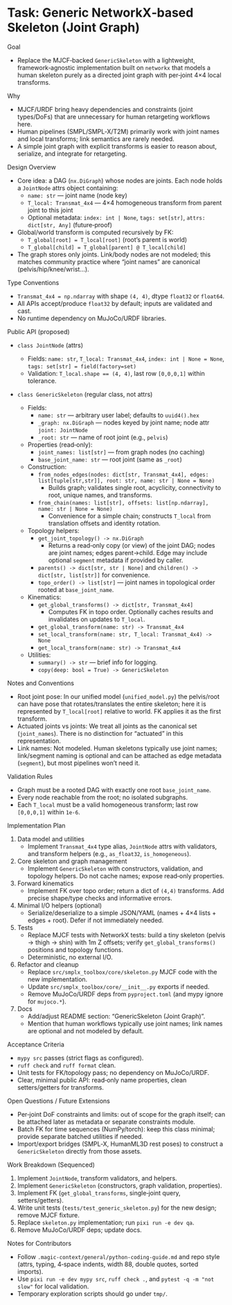 # Task: Generic NetworkX‑based Skeleton (Joint Graph)

Goal
- Replace the MJCF‑backed `GenericSkeleton` with a lightweight, framework‑agnostic implementation built on `networkx` that models a human skeleton purely as a directed joint graph with per‑joint 4×4 local transforms.

Why
- MJCF/URDF bring heavy dependencies and constraints (joint types/DoFs) that are unnecessary for human retargeting workflows here.
- Human pipelines (SMPL/SMPL‑X/T2M) primarily work with joint names and local transforms; link semantics are rarely needed.
- A simple joint graph with explicit transforms is easier to reason about, serialize, and integrate for retargeting.

Design Overview
- Core idea: a DAG (`nx.DiGraph`) whose nodes are joints. Each node holds a `JointNode` attrs object containing:
  - `name: str` — joint name (node key)
  - `T_local: Transmat_4x4` — 4×4 homogeneous transform from parent joint to this joint
  - Optional metadata: `index: int | None`, `tags: set[str]`, `attrs: dict[str, Any]` (future‑proof)
- Global/world transform is computed recursively by FK:
  - `T_global[root] = T_local[root]` (root’s parent is world)
  - `T_global[child] = T_global[parent] @ T_local[child]`
- The graph stores only joints. Link/body nodes are not modeled; this matches community practice where “joint names” are canonical (pelvis/hip/knee/wrist…).

Type Conventions
- `Transmat_4x4 = np.ndarray` with shape `(4, 4)`, dtype `float32` or `float64`.
- All APIs accept/produce `float32` by default; inputs are validated and cast.
- No runtime dependency on MuJoCo/URDF libraries.

Public API (proposed)
- `class JointNode` (attrs)
  - Fields: `name: str`, `T_local: Transmat_4x4`, `index: int | None = None`, `tags: set[str] = field(factory=set)`
  - Validation: `T_local.shape == (4, 4)`, last row `[0,0,0,1]` within tolerance.

- `class GenericSkeleton` (regular class, not attrs)
  - Fields:
    - `name: str` — arbitrary user label; defaults to `uuid4().hex`
    - `_graph: nx.DiGraph` — nodes keyed by joint name; node attr `joint: JointNode`
    - `_root: str` — name of root joint (e.g., `pelvis`)
  - Properties (read‑only):
    - `joint_names: list[str]` — from graph nodes (no caching)
    - `base_joint_name: str` — root joint (same as `_root`)
  - Construction:
    - `from_nodes_edges(nodes: dict[str, Transmat_4x4], edges: list[tuple[str,str]], root: str, name: str | None = None)`
      - Builds graph; validates single root, acyclicity, connectivity to root, unique names, and transforms.
    - `from_chain(names: list[str], offsets: list[np.ndarray], name: str | None = None)`
      - Convenience for a simple chain; constructs `T_local` from translation offsets and identity rotation.
  - Topology helpers:
    - `get_joint_topology() -> nx.DiGraph`
      - Returns a read‑only copy (or view) of the joint DAG; nodes are joint names; edges parent→child. Edge may include optional `segment` metadata if provided by caller.
    - `parents() -> dict[str, str | None]` and `children() -> dict[str, list[str]]` for convenience.
    - `topo_order() -> list[str]` — joint names in topological order rooted at `base_joint_name`.
  - Kinematics:
    - `get_global_transforms() -> dict[str, Transmat_4x4]`
      - Computes FK in topo order. Optionally caches results and invalidates on updates to `T_local`.
    - `get_global_transform(name: str) -> Transmat_4x4`
    - `set_local_transform(name: str, T_local: Transmat_4x4) -> None`
    - `get_local_transform(name: str) -> Transmat_4x4`
  - Utilities:
    - `summary() -> str` — brief info for logging.
    - `copy(deep: bool = True) -> GenericSkeleton`

Notes and Conventions
- Root joint pose: In our unified model (`unified_model.py`) the pelvis/root can have pose that rotates/translates the entire skeleton; here it is represented by `T_local[root]` relative to world. FK applies it as the first transform.
- Actuated joints vs joints: We treat all joints as the canonical set (`joint_names`). There is no distinction for “actuated” in this representation.
- Link names: Not modeled. Human skeletons typically use joint names; link/segment naming is optional and can be attached as edge metadata (`segment`), but most pipelines won’t need it.

Validation Rules
- Graph must be a rooted DAG with exactly one root `base_joint_name`.
- Every node reachable from the root; no isolated subgraphs.
- Each `T_local` must be a valid homogeneous transform; last row `[0,0,0,1]` within `1e-6`.

Implementation Plan
1) Data model and utilities
   - Implement `Transmat_4x4` type alias, `JointNode` attrs with validators, and transform helpers (e.g., `as_float32`, `is_homogeneous`).
2) Core skeleton and graph management
   - Implement `GenericSkeleton` with constructors, validation, and topology helpers. Do not cache names; expose read‑only properties.
3) Forward kinematics
   - Implement FK over topo order; return a dict of `(4,4)` transforms. Add precise shape/type checks and informative errors.
4) Minimal I/O helpers (optional)
   - Serialize/deserialize to a simple JSON/YAML (names + 4×4 lists + edges + root). Defer if not immediately needed.
5) Tests
   - Replace MJCF tests with NetworkX tests: build a tiny skeleton (pelvis → thigh → shin) with 1m Z offsets; verify `get_global_transforms()` positions and topology functions.
   - Deterministic, no external I/O.
6) Refactor and cleanup
   - Replace `src/smplx_toolbox/core/skeleton.py` MJCF code with the new implementation.
   - Update `src/smplx_toolbox/core/__init__.py` exports if needed.
   - Remove MuJoCo/URDF deps from `pyproject.toml` (and mypy ignore for `mujoco.*`).
7) Docs
   - Add/adjust README section: “GenericSkeleton (Joint Graph)”.
   - Mention that human workflows typically use joint names; link names are optional and not modeled by default.

Acceptance Criteria
- `mypy src` passes (strict flags as configured).
- `ruff check` and `ruff format` clean.
- Unit tests for FK/topology pass; no dependency on MuJoCo/URDF.
- Clear, minimal public API: read‑only name properties, clean setters/getters for transforms.

Open Questions / Future Extensions
- Per‑joint DoF constraints and limits: out of scope for the graph itself; can be attached later as metadata or separate constraints module.
- Batch FK for time sequences (NumPy/torch): keep this class minimal; provide separate batched utilities if needed.
- Import/export bridges (SMPL‑X, HumanML3D rest poses) to construct a `GenericSkeleton` directly from those assets.

Work Breakdown (Sequenced)
1) Implement `JointNode`, transform validators, and helpers.
2) Implement `GenericSkeleton` (constructors, graph validation, properties).
3) Implement FK (`get_global_transforms`, single‑joint query, setters/getters).
4) Write unit tests (`tests/test_generic_skeleton.py`) for the new design; remove MJCF fixture.
5) Replace `skeleton.py` implementation; run `pixi run -e dev qa`.
6) Remove MuJoCo/URDF deps; update docs.

Notes for Contributors
- Follow `.magic-context/general/python-coding-guide.md` and repo style (attrs, typing, 4‑space indents, width 88, double quotes, sorted imports).
- Use `pixi run -e dev mypy src`, `ruff check .`, and `pytest -q -m "not slow"` for local validation.
- Temporary exploration scripts should go under `tmp/`.
